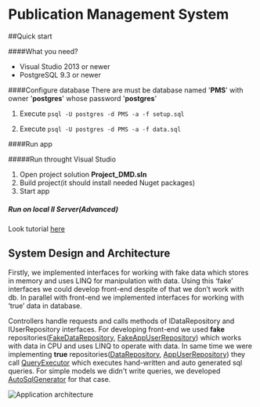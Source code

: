 # Publication Management System

##Quick start

####What you need?
* Visual Studio 2013 or newer
* PostgreSQL 9.3 or newer

####Configure database
There are must be database named '**PMS**' with owner '**postgres**' whose password '**postgres**'

1. Execute ```psql -U postgres -d PMS -a -f setup.sql```

2. Execute ```psql -U postgres -d PMS -a -f data.sql```

####Run app

#####Run throught Visual Studio

1. Open project solution **Project_DMD.sln**
2. Build project(it should install needed Nuget packages)
3. Start app

##### Run on local II Server(Advanced)

Look tutorial [here](http://blogs.msdn.com/b/rickandy/archive/2011/04/22/test-you-asp-net-mvc-or-webforms-application-on-iis-7-in-30-seconds.aspx)

## System Design and Architecture


Firstly, we implemented interfaces for working with fake data which stores in memory and uses LINQ for manipulation with data. Using this ‘fake’ interfaces we could develop front-end despite of that we don’t work with db. In parallel with front-end we implemented interfaces for working with ‘true’ data in database.

Controllers handle requests and calls methods of IDataRepository and IUserRepository interfaces. For developing front-end we used **fake** repositories([FakeDataRepository](https://github.com/alikhil/DMD_Project/blob/master/Project_DMD/Repositories/FakeDataRepository.cs), [FakeAppUserRepository](https://github.com/alikhil/DMD_Project/blob/master/Project_DMD/Repositories/FakeAppUserRepository.cs)) which works with data in CPU and uses LINQ to operate with data. In same time we were implementing **true** repositories([DataRepository](https://github.com/alikhil/DMD_Project/blob/master/Project_DMD/Repositories/DataRepository.cs),  [AppUserRepository](https://github.com/alikhil/DMD_Project/blob/master/Project_DMD/Repositories/AppUserRepository.cs)) they call  [QueryExecutor](https://github.com/alikhil/DMD_Project/blob/master/Project_DMD/Classes/QueryExecutor.cs) which executes hand-written and auto generated sql queries. For simple models we didn't write queries, we developed [AutoSqlGenerator](https://github.com/alikhil/DMD_Project/blob/master/Project_DMD/Classes/AutoSqlGenerator.cs) for that case.

![Application architecture](http://i.imgur.com/ILSSh40.png "Application architecture")
